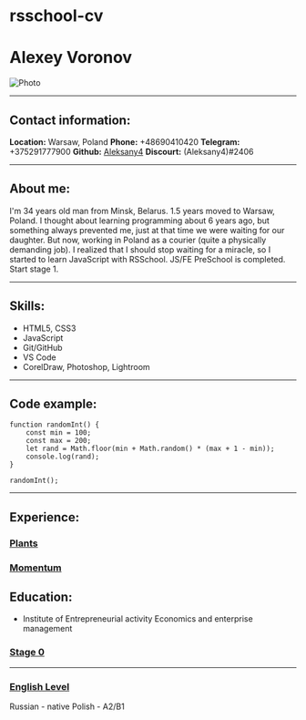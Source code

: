 # rsschool-cv
# Alexey Voronov
![Photo](../rsschool-cv/assets/img/IMG_1502.jpg "Avatar")

***

## Contact information:
**Location:** Warsaw, Poland
**Phone:** +48690410420
**Telegram:** +375291777900
**Github:** [Aleksany4](https://github.com/Aleksany4)
**Discourt:** (Aleksany4)#2406

***

## About me:
I'm 34 years old man from Minsk, Belarus. 
1.5 years moved to Warsaw, Poland. 
I thought about learning programming about 6 years ago, but something always prevented me, just at that time we were waiting for our daughter.
But now, working in Poland as a courier (quite a physically demanding job). I realized that I should stop waiting for a miracle, so I started to learn JavaScript with RSSchool.
JS/FE PreSchool is completed.
Start stage 1.

***

## Skills:

- HTML5, CSS3
- JavaScript 
- Git/GitHub 
- VS Code
- CorelDraw, Photoshop, Lightroom

***

## Code example:

```JS
function randomInt() {
    const min = 100;
    const max = 200;
    let rand = Math.floor(min + Math.random() * (max + 1 - min));
    console.log(rand);
}

randomInt();
```

***

## Experience:
### [Plants](https://rolling-scopes-school.github.io/aleksany4-JSFEPRESCHOOL2022Q4/plants/)
### [Momentum](https://rolling-scopes-school.github.io/aleksany4-JSFEPRESCHOOL2022Q4/momentum/)

## Education: 
- Institute of Entrepreneurial activity 
Economics and enterprise management
### [Stage 0](https://app.rs.school/certificate/jdpg3p6l)
***

### [English Level](https://www.linkedin.com/posts/alexey-voronov-b2989a218_how-does-your-english-compare-take-this-activity-7002600857808613376-zA-9?utm_source=share&utm_medium=member_desktop)
Russian - native
Polish - A2/B1